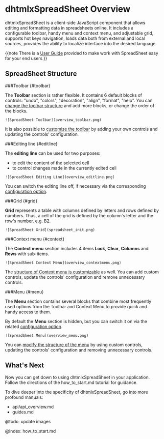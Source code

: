 dhtmlxSpreadSheet Overview
============================

dhtmlxSpreadSheet is a client-side JavaScript component that allows editing and formatting data in spreadsheets online. It includes a configurable toolbar, handy menu and context menu, and adjustable grid,
supports hot keys navigation, loads data both from external and local sources, provides the ability to localize interface into the desired language.

{{note There is a [User Guide](user_guide.md) provided to make work with SpreadSheet easy for your end users.}}

SpreadSheet Structure
----------

###Toolbar {#toolbar}

The **Toolbar** section is rather flexible. It contains 6 default blocks of controls: "undo", "colors", "decoration", "align", "format", "help". You can [change the toolbar structure](configuration.md#toolbar) 
and add more blocks, or change the order of the blocks.
```
![SpreadSheet Toolbar](overview_toolbar.png)
```
It is also possible to [customize the toolbar](customization.md#toolbar) by adding your own controls and updating the controls' configuration.  

###Editing line {#editline}

The **editing line** can be used for two purposes:

- to edit the content of the selected cell
- to control changes made in the currently edited cell
```
![SpreadSheet Editing Line](overview_editline.png)
```
You can switch the editing line off, if necessary via the corresponding [configuration option](configuration.md#editingbar).


###Grid {#grid}

**Grid** represents a table with columns defined by letters and rows defined by numbers. Thus, a cell of the grid is defined by the column's letter and the row's number, e.g. B2.
```
![SpreadSheet Grid](spreadsheet_init.png)
```
###Context menu {#context}

The **Context menu** section includes 4 items **Lock**, **Clear**, **Columns** and **Rows** with sub-items. 
```
![SpreadSheet Context Menu](overview_contextmenu.png)
```
The [structure of Context menu is customizable](customization.md#contextmenu) as well. You can add custom controls, update the controls' configuration and remove unnecessary controls.


###Menu {#menu}

The **Menu** section contains several blocks that combine most frequently used options from the Toolbar and Context Menu to provide quick and handy access to them.

By default the **Menu** section is hidden, but you can switch it on via the related [configuration option](configuration.md#menu).
```
![SpreadSheet Menu](overview_menu.png)
```
You can [modify the structure of the menu](customization.md#menu) by using custom controls, updating the controls' configuration and removing unnecessary controls.


What's Next
-----------

Now you can get down to using dhtmlxSpreadSheet in your application. Follow the directions of the how_to_start.md tutorial for guidance.

To dive deeper into the specificity of dhtmlxSpreadSheet, go into more profound manuals:

- api/api_overview.md
- guides.md


@todo: update images

@index:
how_to_start.md